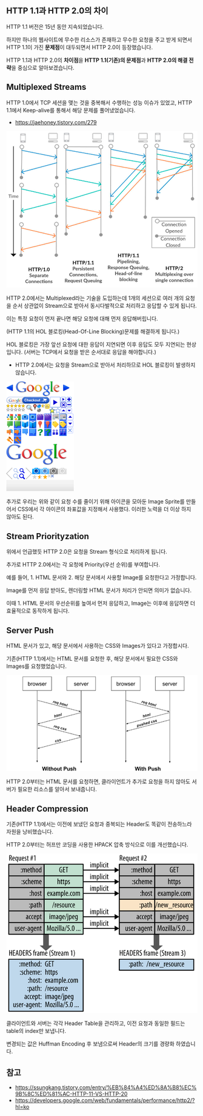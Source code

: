 ## HTTP 1.1과 HTTP 2.0의 차이

HTTP 1.1 버전은 15년 동안 지속되었습니다.

하지만 하나의 웹사이트에 무수한 리소스가 존재하고 무수한 요청을 주고 받게 되면서 HTTP 1.1이 가진 **문제점**이 대두되면서 HTTP 2.0이 등장했습니다.

HTTP 1.1과 HTTP 2.0의 **차이점**을 **HTTP 1.1(기존)의 문제점**과 **HTTP 2.0의 해결 전략**을 중심으로 알아보겠습니다.

## Multiplexed Streams

HTTP 1.0에서 TCP 세션을 맺는 것을 중복해서 수행하는 성능 이슈가 있었고, HTTP 1.1에서 Keep-alive를 통해서 해당 문제를 풀어냈었습니다.
- https://jaehoney.tistory.com/279

![img.png](img.png)

HTTP 2.0에서는 Multiplexed라는 기술을 도입하는데 1개의 세션으로 여러 개의 요청을 순서 상관없이 Stream으로 받아서 동시다발적으로 처리하고 응답할 수 있게 됩니다.

이는 특정 요청이 먼저 끝나면 해당 요청에 대해 먼저 응답해버립니다.

(HTTP 1.1의 HOL 블로킹(Head-Of-Line Blocking)문제를 해결하게 됩니다.)

HOL 블로킹은 가장 앞선 요청에 대한 응답이 지연되면 이후 응답도 모두 지연되는 현상입니다. (서버는 TCP에서 요청을 받은 순서대로 응답을 해야합니다.)
- HTTP 2.0에서는 요청을 Stream으로 받아서 처리하므로 HOL 블로킹이 발생하지 않습니다.

![img_1.png](img_1.png)

추가로 우리는 위와 같이 요청 수를 줄이기 위해 아이콘을 모아둔 Image Sprite를 만들어서 CSS에서 각 아이콘의 좌표값을 지정해서 사용했다. 이러한 노력을 더 이상 하지 않아도 된다.

## Stream Priorityzation

위에서 언급했듯 HTTP 2.0은 요청을 Stream 형식으로 처리하게 됩니다.

추가로 HTTP 2.0에서는 각 요청에 Priority(우선 순위)를 부여합니다.

예를 들어, 1. HTML 문서와 2. 해당 문서에서 사용할 Image를 요청한다고 가정합니다.

Image를 먼저 응답 받아도, 렌더링할 HTML 문서가 처리가 안되면 의미가 없습니다.

이때 1. HTML 문서의 우선순위를 높여서 먼저 응답하고, Image는 이후에 응답하면 더 효율적으로 동작하게 됩니다.

## Server Push

HTML 문서가 있고, 해당 문서에서 사용하는 CSS와 Images가 있다고 가정합시다.

기존(HTTP 1.1)에서는 HTML 문서를 요청한 후, 해당 문서에서 필요한 CSS와 Images를 요청했었습니다.

![img_2.png](img_2.png)

HTTP 2.0부터는 HTML 문서를 요청하면, 클라이언트가 추가로 요청을 하지 않아도 서버가 필요한 리소스를 알아서 보내줍니다.

## Header Compression

기존(HTTP 1.1)에서는 이전에 보냈던 요청과 중복되는 Header도 똑같이 전송하느라 자원을 낭비했습니다.

HTTP 2.0부터는 허프만 코딩을 사용한 HPACK 압축 방식으로 이를 개선했습니다.

![img_3.png](img_3.png)

클라이언트와 서버는 각각 Header Table을 관리하고, 이전 요청과 동일한 필드는 table의 index만 보냅니다.

변경되는 값은 Huffman Encoding 후 보냄으로써 Header의 크기를 경량화 하였습니다.


## 참고
- https://ssungkang.tistory.com/entry/%EB%84%A4%ED%8A%B8%EC%9B%8C%ED%81%AC-HTTP-11-VS-HTTP-20
- https://developers.google.com/web/fundamentals/performance/http2/?hl=ko




